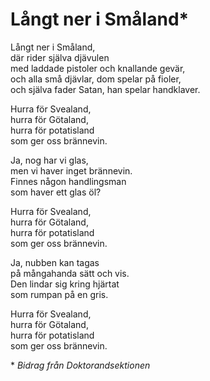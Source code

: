 # Långt ner i Småland*

Långt ner i Småland,  
där rider själva djävulen  
med laddade pistoler och knallande gevär,  
och alla små djävlar, dom spelar på fioler,  
och själva fader Satan, han spelar handklaver.  

Hurra för Svealand,  
hurra för Götaland,  
hurra för potatisland  
som ger oss brännevin.  

Ja, nog har vi glas,  
men vi haver inget brännevin.  
Finnes någon handlingsman  
som haver ett glas öl?  

Hurra för Svealand,  
hurra för Götaland,  
hurra för potatisland  
som ger oss brännevin.  

Ja, nubben kan tagas  
på mångahanda sätt och vis.  
Den lindar sig kring hjärtat  
som rumpan på en gris.  

Hurra för Svealand,  
hurra för Götaland,  
hurra för potatisland  
som ger oss brännevin.  

\* *Bidrag från Doktorandsektionen*
